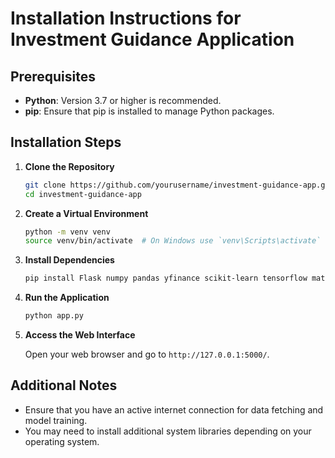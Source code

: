 # Installation Instructions for Investment Guidance Application

## Prerequisites

- **Python**: Version 3.7 or higher is recommended.
- **pip**: Ensure that pip is installed to manage Python packages.

## Installation Steps

1. **Clone the Repository**

    ```bash
    git clone https://github.com/yourusername/investment-guidance-app.git
    cd investment-guidance-app
    ```

2. **Create a Virtual Environment**

    ```bash
    python -m venv venv
    source venv/bin/activate  # On Windows use `venv\Scripts\activate`
    ```

3. **Install Dependencies**

    ```bash
    pip install Flask numpy pandas yfinance scikit-learn tensorflow matplotlib
    ```

4. **Run the Application**

    ```bash
    python app.py
    ```

5. **Access the Web Interface**

    Open your web browser and go to `http://127.0.0.1:5000/`.

## Additional Notes

- Ensure that you have an active internet connection for data fetching and model training.
- You may need to install additional system libraries depending on your operating system.
